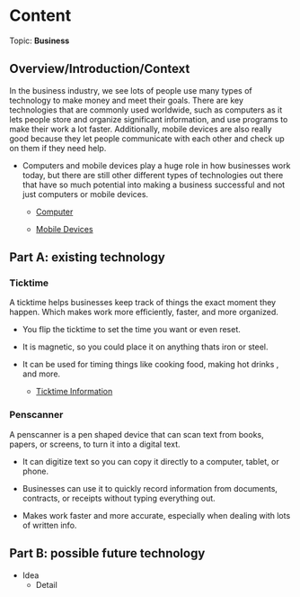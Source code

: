 # Content
Topic: **Business**

## Overview/Introduction/Context
In the business industry, we see lots of people use many types of technology to make money and meet their goals. There are key technologies that are commonly used worldwide, such as computers as it lets people store and organize significant information, and use programs to make their work a lot faster. Additionally, mobile devices are also really good because they let people communicate with each other and check up on them if they need help.

* Computers and mobile devices play a huge role in how businesses work today, but there are still other different types of technologies out there that have so much potential into making a business successful and not just computers or mobile devices.

  *  [Computer](https://media.geeksforgeeks.org/wp-content/uploads/20240710085808/desktop.jpg)

  *  [Mobile Devices](https://www.malwarebytes.com/wp-content/uploads/sites/2/2015/05/photodune-9089398-mobile-devices-s.jpg)

## Part A: existing technology
 ### Ticktime
A ticktime helps businesses keep track of things the exact moment they happen. Which makes work more efficiently, faster, and more organized.
* You flip the ticktime to set the time you want or even reset.
*   It is magnetic, so you could place it on anything thats iron or steel.
* It can be used for timing things like cooking food, making hot drinks , and more.
  
  *  [Ticktime Information](https://www.ticktime.store/)
    
### Penscanner
A penscanner is a pen shaped device that can scan text from books, papers, or screens, to turn it into a digital text.

* It can digitize text so you can copy it directly to a computer, tablet, or phone.

* Businesses can use it to quickly record information from documents, contracts, or receipts without typing everything out.

* Makes work faster and more accurate, especially when dealing with lots of written info.

## Part B: possible future technology
* Idea
  * Detail
